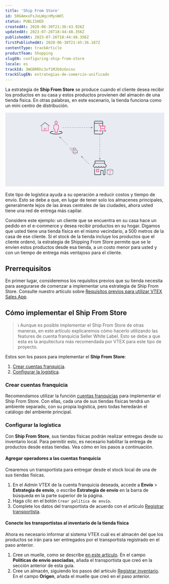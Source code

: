 ```yaml
---
title: 'Ship From Store'
id: 50GAmxxFsJoLWqcnMysWdl
status: PUBLISHED
createdAt: 2020-06-30T21:36:43.926Z
updatedAt: 2023-07-26T18:44:48.356Z
publishedAt: 2023-07-26T18:44:48.356Z
firstPublishedAt: 2020-06-30T21:45:36.187Z
contentType: trackArticle
productTeam: Shopping
slugEN: configuring-ship-from-store
locale: es
trackId: 3WGDRRhc3vf1MJb9zGncnv
trackSlugEN: estrategias-de-comercio-unificado
---
```


La estrategia de **Ship From Store** se produce cuando el cliente desea recibir los productos en su casa y estos productos provienen del almacén de una tienda física. En otras palabras, en este escenario, la tienda funciona como un mini centro de distribución.

![35. Setting up Shipping From Store - 1](https://raw.githubusercontent.com/vtexdocs/help-center-content/refs/heads/main/docs/es/tracks/estrategias-de-comercio-unificado/configurar-ship-from-store_1.png)

Este tipo de logística ayuda a su operación a reducir costos y tiempo de envío. Esto se debe a que, en lugar de tener solo los almacenes principales, generalmente lejos de las áreas centrales de las ciudades, ahora usted tiene una red de entrega más capilar.

Considere este ejemplo: un cliente que se encuentra en su casa hace un pedido en el e-commerce y desea recibir productos en su hogar. Digamos que usted tiene una tienda física en el mismo vecindario, a 500 metros de la casa de ese cliente. Si el stock de la tienda incluye los productos que el cliente ordenó, la estrategia de Shipping From Store permite que se le envíen estos productos desde esa tienda, a un costo menor para usted y con un tiempo de entrega más ventajoso para el cliente.

## Prerrequisitos

En primer lugar, consideremos los requisitos previos que su tienda necesita para asegurarse de comenzar a implementar una estrategia de Ship From Store. Consulte nuestro artículo sobre [Requisitos previos para utilizar VTEX Sales App](https://help.vtex.com/es/tracks/instore-primeros-pasos-y-configuracion--zav76TFEZlAjnyBVL5tRc/1wtAanSRA3g2316dw7bw8u "Requisitos previos para utilizar VTEX Sales App").

## Cómo implementar el Ship From Store

> ℹ️ Aunque es posible implementar el Ship From Store de otras maneras, en este artículo explicaremos cómo hacerlo utilizando las features de cuenta franquicia Seller White Label. Esto se debe a que esta es la arquitectura más recomendada por VTEX para este tipo de proyecto.

Estos son los pasos para implementar el __Ship From Store__:

1. [Crear cuentas franquicia](#crear-cuentas-franquicia).
2. [Configurar la logística](#configurar-la-logistica).

### Crear cuentas franquicia

Recomendamos utilizar la función [cuentas franquicias](https://help.vtex.com/es/tracks/instore-primeros-pasos-y-configuracion--zav76TFEZlAjnyBVL5tRc/eujH0id9Y4WJjjmdazUKd) para implementar el Ship From Store. Con ellas, cada una de sus tiendas físicas tendrá un ambiente separado, con su propia logística, pero todas heredarán el catálogo del ambiente principal.

### Configurar la logística

Con __Ship From Store__, sus tiendas físicas podrán realizar entregas desde su inventario local. Para permitir esto, es necesario habilitar la entrega de productos desde estas tiendas. Vea cómo en los pasos a continuación.

#### Agregar operadores a las cuentas franquicia

Crearemos un transportista para entregar desde el stock local de una de sus tiendas físicas.

1. En el Admin VTEX de la cuenta franquicia deseada, accede a **Envío** > __Estrategia de envío__, o escribe __Estrategia de envío__ en la barra de búsqueda en la parte superior de la página.
2. Haga clic en el botón `Crear política de envío`.
3. Complete los datos del transportista de acuerdo con el artículo [Registrar transportista](https://help.vtex.com/es/tutorial/cadastrar-transportadora--tutorials_140).

#### Conecte los transportistas al inventario de la tienda física

Ahora es necesario informar al sistema VTEX cuál es el almacén del que los productos se irán para ser entregados por el transportista registrado en el paso anterior.

1. Cree un muelle, como se describe [en este artículo](https://help.vtex.com/es/tutorial/como-cadastrar-doca--7K3FultD8I2cuuA6iyGEiW). En el campo __Políticas de envío asociadas__, añada el transportista que creó en la sección anterior de esta guía.
2. Cree un almacén, siguiendo los pasos del artículo [Registrar inventario](https://help.vtex.com/es/tutorial/gerenciar-estoque--tutorials_137). En el campo __Origen__, añada el muelle que creó en el paso anterior.
